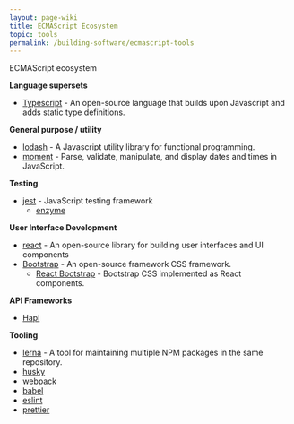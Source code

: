 ```yaml
---
layout: page-wiki 
title: ECMAScript Ecosystem
topic: tools
permalink: /building-software/ecmascript-tools
---
```


<i class="fab fa-js-square"></i> ECMAScript ecosystem

**Language supersets**
- [Typescript](https://www.typescriptlang.org) - An open-source language that builds upon Javascript and adds static type definitions.

**General purpose / utility**

- [lodash](https://lodash.com) - A Javascript utility library for functional programming.
- [moment](https://momentjs.com) - Parse, validate, manipulate, and display dates and times in JavaScript.

**Testing**

- [jest](https://jestjs.io) - JavaScript testing framework
    - [enzyme]()

**User Interface Development**

- [react](https://reactjs.org) - An open-source library for building user interfaces and UI components
- [Bootstrap](https://getbootstrap.com) - An open-source framework CSS framework. 
  - [React Bootstrap](https://react-bootstrap.github.io) - Bootstrap CSS implemented as React components.
  
**API Frameworks**
- [Hapi](https://hapi.dev)

**Tooling**

- [lerna]() - A tool for maintaining multiple NPM packages in the same repository.
- [husky]()
- [webpack]()
- [babel]()
- [eslint](https://eslint.org)
- [prettier](https://prettier.io)